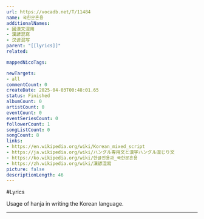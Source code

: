```yaml
---
url: https://vocadb.net/T/11484
name: 국한문혼용
additionalNames: 
- 國漢文混用
- 漢諺混寫
- 汉谚混写
parent: "[[lyrics]]"
related:

mappedNicoTags:

newTargets:
- all
commentCount: 0
createDate: 2025-04-03T00:48:01.65
status: Finished
albumCount: 0
artistCount: 0
eventCount: 0
eventSeriesCount: 0
followerCount: 1
songListCount: 0
songCount: 8
links: 
- https://en.wikipedia.org/wiki/Korean_mixed_script
- https://ja.wikipedia.org/wiki/ハングル専用文と漢字ハングル混じり文
- https://ko.wikipedia.org/wiki/한글전용과_국한문혼용
- https://zh.wikipedia.org/wiki/漢諺混寫
picture: false
descriptionLength: 46
---
```


#Lyrics

Usage of hanja in writing the Korean language.

---

